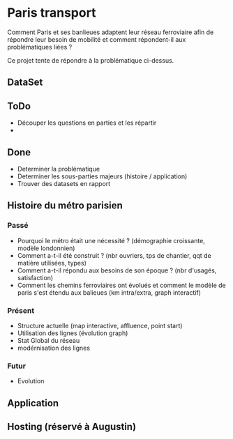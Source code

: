 # Paris transport

Comment Paris et ses banlieues adaptent leur réseau ferroviaire afin de répondre leur besoin de mobilité et comment répondent-il aux problématiques liées ?

Ce projet tente de répondre à la problématique ci-dessus.


## **DataSet**


## ToDo

- Découper les questions en parties et les répartir
- 

## Done

- Determiner la problématique
- Determiner les sous-parties majeurs (histoire / application)
- Trouver des datasets en rapport

## Histoire du métro parisien

### Passé

- Pourquoi le métro était une nécessité ? (démographie croissante, modèle londonnien)
- Comment a-t-il été construit ? (nbr ouvriers, tps de chantier, qqt de matière utilisées, types)
- Comment a-t-il répondu aux besoins de son époque ? (nbr d'usagés, satisfaction)
- Comment les chemins ferroviaires ont évolués et comment le modèle de paris s'est étendu aux balieues (km intra/extra, graph interactif)

### Présent

- Structure actuelle (map interactive, affluence, point start)
- Utilisation des lignes (évolution graph)
- Stat Global du réseau
- modérnisation des lignes

### Futur

- Evolution

## Application

## Hosting (réservé à Augustin)
